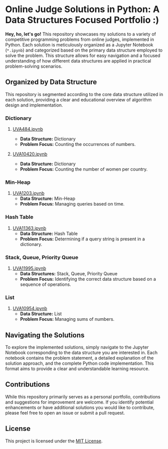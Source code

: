 # Online Judge Solutions in Python: A Data Structures Focused Portfolio :)

**Hey, ho, let's go!** This repository showcases my solutions to a variety of competitive programming problems from online judges, implemented in Python. Each solution is meticulously organized as a Jupyter Notebook (`*.ipynb`) and categorized based on the primary data structure employed to solve the problem. This structure allows for easy navigation and a focused understanding of how different data structures are applied in practical problem-solving scenarios.

## Organized by Data Structure

This repository is segmented according to the core data structure utilized in each solution, providing a clear and educational overview of algorithm design and implementation.

### Dictionary

1.  [UVA484.ipynb](https://github.com/Gabriel-Machado-GM/Online-Judge-Solutions-Python/blob/0184e6cf342b1f34be23275c2339d19615a21ee5/UVA484.ipynb)
    * **Data Structure:** Dictionary
    * **Problem Focus:** Counting the occurrences of numbers.

2.  [UVA10420.ipynb](https://github.com/Gabriel-Machado-GM/Online-Judge-Solutions-Python/blob/0184e6cf342b1f34be23275c2339d19615a21ee5/UVA10420.ipynb)
    * **Data Structure:** Dictionary
    * **Problem Focus:** Counting the number of women per country.

### Min-Heap

1.  [UVA1203.ipynb](https://github.com/Gabriel-Machado-GM/Online-Judge-Solutions-Python/blob/0184e6cf342b1f34be23275c2339d19615a21ee5/UVA1203.ipynb)
    * **Data Structure:** Min-Heap
    * **Problem Focus:** Managing queries based on time.

### Hash Table

1.  [UVA11363.ipynb](https://github.com/Gabriel-Machado-GM/Online-Judge-Solutions-Python/blob/0184e6cf342b1f34be23275c2339d19615a21ee5/UVA11363.ipynb)
    * **Data Structure:** Hash Table
    * **Problem Focus:** Determining if a query string is present in a dictionary.

### Stack, Queue, Priority Queue

1.  [UVA11995.ipynb](https://github.com/Gabriel-Machado-GM/Online-Judge-Solutions-Python/blob/0184e6cf342b1f34be23275c2339d19615a21ee5/UVA11995.ipynb)
    * **Data Structures:** Stack, Queue, Priority Queue
    * **Problem Focus:** Identifying the correct data structure based on a sequence of operations.

### List

1.  [UVA10954.ipynb](https://github.com/Gabriel-Machado-GM/Online-Judge-Solutions-Python/blob/24b68ccb0bd1b7765dcc4c062c3df13fd1e0d2c0/10954/UVA_10954.ipynb)
    * **Data Structure:** List
    * **Problem Focus:** Managing sums of numbers.

## Navigating the Solutions

To explore the implemented solutions, simply navigate to the Jupyter Notebook corresponding to the data structure you are interested in. Each notebook contains the problem statement, a detailed explanation of the solution approach, and the complete Python code implementation. This format aims to provide a clear and understandable learning resource.

## Contributions

While this repository primarily serves as a personal portfolio, contributions and suggestions for improvement are welcome. If you identify potential enhancements or have additional solutions you would like to contribute, please feel free to open an issue or submit a pull request.

## License

This project is licensed under the [MIT License](LICENSE).
